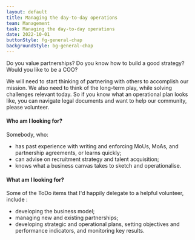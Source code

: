 ```yaml
---
layout: default
title: Managing the day-to-day operations
team: Management
task: Managing the day-to-day operations
date: 2022-10-01
buttonStyle: fg-general-chap
backgroundStyle: bg-general-chap
---
```


Do you value partnerships? Do you know how to build a good strategy? Would you like to be a COO?
<!-- excerpt-end -->
We will need to start thinking of partnering with others to accomplish our mission. We also need to think of the long-term play, while solving challenges relevant today. So if you know what an operational plan looks like, you can navigate legal documents and want to help our community, please volunteer. 

#### Who am I looking for?

Somebody, who:

+ has past experience with writing and enforcing MoUs, MoAs, and partnership agreements, or learns quickly;
+ can advise on recruitment strategy and talent acquisition;
+ knows what a business canvas takes to sketch and operationalise.

#### What am I looking for?

Some of the ToDo items that I'd happily delegate to a helpful volunteer, include :

+ developing the business model;
+ managing new and existing partnerships;
+ developing strategic and operational plans, setting objectives and performance indicators, and monitoring key results.
